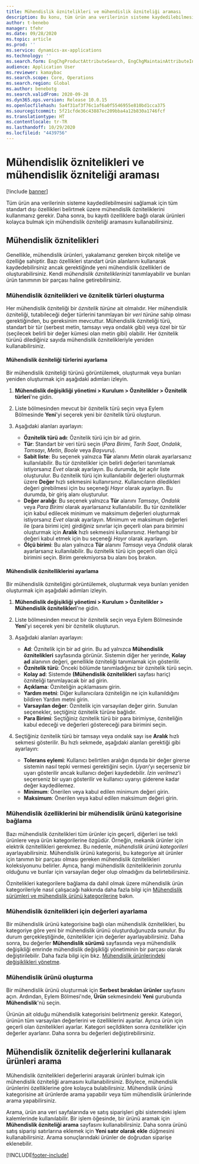 ```yaml
---
title: Mühendislik öznitelikleri ve mühendislik özniteliği araması
description: Bu konu, tüm ürün ana verilerinin sisteme kaydedilebilmesini sağlamak için tüm standart dışı özellikleri belirtmek üzere mühendislik özniteliklerini nasıl kullanabileceğinizi açıklar. Ayrıca, bu kayıtlı özelliklere bağlı olarak ürünleri kolayca bulmak için mühendislik özniteliği aramasını nasıl kullanabileceğinizi de açıklar.
author: t-benebo
manager: tfehr
ms.date: 09/28/2020
ms.topic: article
ms.prod: ''
ms.service: dynamics-ax-applications
ms.technology: ''
ms.search.form: EngChgProductAttributeSearch, EngChgMaintainAttributeInheritance, EngChgAttribute
audience: Application User
ms.reviewer: kamaybac
ms.search.scope: Core, Operations
ms.search.region: Global
ms.author: benebotg
ms.search.validFrom: 2020-09-28
ms.dyn365.ops.version: Release 10.0.15
ms.openlocfilehash: 5a4f31af3f76c1af6a0f5546955e810bd1cca375
ms.sourcegitcommit: 5f21cfde36c43887ec209bba4a12b830a1746fcf
ms.translationtype: HT
ms.contentlocale: tr-TR
ms.lasthandoff: 10/29/2020
ms.locfileid: "4439756"
---
```

# <a name="engineering-attributes-and-engineering-attribute-search"></a>Mühendislik öznitelikleri ve mühendislik özniteliği araması

[!include [banner](../includes/banner.md)]

Tüm ürün ana verilerinin sisteme kaydedilebilmesini sağlamak için tüm standart dışı özellikleri belirtmek üzere mühendislik özniteliklerini kullanmanız gerekir. Daha sonra, bu kayıtlı özelliklere bağlı olarak ürünleri kolayca bulmak için mühendislik özniteliği aramasını kullanabilirsiniz.

## <a name="engineering-attributes"></a>Mühendislik öznitelikleri

Genellikle, mühendislik ürünleri, yakalamanız gereken birçok niteliğe ve özelliğe sahiptir. Bazı özellikleri standart ürün alanlarını kullanarak kaydedebilirsiniz ancak gerektiğinde yeni mühendislik özellikleri de oluşturabilirsiniz. Kendi *mühendislik özniteliklerinizi* tanımlayabilir ve bunları ürün tanımının bir parçası haline getirebilirsiniz.

### <a name="create-engineering-attributes-and-attribute-types"></a>Mühendislik öznitelikleri ve öznitelik türleri oluşturma

Her mühendislik özniteliği bir *öznitelik türüne* ait olmalıdır. Her mühendislik özniteliği, tutabileceği değer türlerini tanımlayan bir *veri türüne* sahip olması gerektiğinden, bu gereksinim mevcuttur. Mühendislik özniteliği türü, standart bir tür (serbest metin, tamsayı veya ondalık gibi) veya özel bir tür (seçilecek belirli bir değer kümesi olan metin gibi) olabilir. Her öznitelik türünü dilediğiniz sayıda mühendislik öznitelikleriyle yeniden kullanabilirsiniz.

#### <a name="set-up-engineering-attribute-types"></a>Mühendislik özniteliği türlerini ayarlama

Bir mühendislik özniteliği türünü görüntülemek, oluşturmak veya bunları yeniden oluşturmak için aşağıdaki adımları izleyin.

1. **Mühendislik değişikliği yönetimi \> Kurulum \> Öznitelikler \> Öznitelik türleri**'ne gidin.
1. Liste bölmesinden mevcut bir öznitelik türü seçin veya Eylem Bölmesinde **Yeni**'yi seçerek yeni bir öznitelik türü oluşturun.
1. Aşağıdaki alanları ayarlayın:

    - **Öznitelik türü adı**: Öznitelik türü için bir ad girin.
    - **Tür**: Standart bir veri türü seçin (*Para Birimi*, *Tarih Saat*, *Ondalık*, *Tamsayı*, *Metin*, *Boole* veya *Başvuru*).
    - **Sabit liste**: Bu seçenek yalnızca **Tür** alanını *Metin* olarak ayarlarsanız kullanılabilir. Bu tür öznitelikler için belirli değerleri tanımlamak istiyorsanız *Evet* olarak ayarlayın. Bu durumda, bir açılır liste oluşturulur. Bu öznitelik türü için kullanılabilir değerleri oluşturmak üzere **Değer** hızlı sekmesini kullanırsınız. Kullanıcıların diledikleri değeri girebilmesi için bu seçeneği *Hayır* olarak ayarlayın. Bu durumda, bir giriş alanı oluşturulur.
    - **Değer aralığı**: Bu seçenek yalnızca **Tür** alanını *Tamsayı*, *Ondalık* veya *Para Birimi* olarak ayarlarsanız kullanılabilir. Bu tür öznitelikler için kabul edilecek minimum ve maksimum değerleri oluşturmak istiyorsanız *Evet* olarak ayarlayın. Minimum ve maksimum değerleri ile (para birimi için) girdiğiniz sınırlar için geçerli olan para birimini oluşturmak için **Aralık** hızlı sekmesini kullanırsınız. Herhangi bir değeri kabul etmek için bu seçeneği *Hayır* olarak ayarlayın. 
    - **Ölçü birimi**: Bu alan yalnızca **Tür** alanını *Tamsayı* veya *Ondalık* olarak ayarlarsanız kullanılabilir. Bu öznitelik türü için geçerli olan ölçü birimini seçin. Birim gerekmiyorsa bu alanı boş bırakın.

#### <a name="set-up-engineering-attributes"></a>Mühendislik öznitelliklerini ayarlama

Bir mühendislik özniteliğini görüntülemek, oluşturmak veya bunları yeniden oluşturmak için aşağıdaki adımları izleyin.

1. **Mühendislik değişikliği yönetimi \> Kurulum \> Öznitelikler \> Mühendislik öznitelikleri**'ne gidin.
1. Liste bölmesinden mevcut bir öznitelik seçin veya Eylem Bölmesinde **Yeni**'yi seçerek yeni bir öznitelik oluşturun.
1. Aşağıdaki alanları ayarlayın:

    - **Ad**: Öznitelik için bir ad girin. Bu ad yalnızca **Mühendislik öznitelikleri** sayfasında görünür. Sistemin diğer her yerinde, **Kolay ad** alanının değeri, genellikle özniteliği tanımlamak için gösterilir.
    - **Öznitelik türü**: Önceki bölümde tanımladığınız bir öznitelik türü seçin.
    - **Kolay ad**: Sistemde **(Mühendislik öznitelikleri** sayfası hariç) özniteliği tanımlayacak bir ad girin. 
    - **Açıklama**: Özniteliğin açıklamasını girin.
    - **Yardım metni**: Diğer kullanıcılara özniteliğin ne için kullanıldığını bildiren Yardım metni girin.
    - **Varsayılan değer**: Öznitelik için varsayılan değer girin. Sunulan seçenekler, seçtiğiniz öznitelik türüne bağlıdır.
    - **Para Birimi**: Seçtiğiniz öznitelik türü bir para birimiyse, özniteliğin kabul edeceği ve değerleri göstereceği para birimini seçin.

1. Seçtiğiniz öznitelik türü bir tamsayı veya ondalık sayı ise **Aralık** hızlı sekmesi gösterilir. Bu hızlı sekmede, aşağıdaki alanları gerektiği gibi ayarlayın:

    - **Tolerans eylemi**: Kullanıcı belirtilen aralığın dışında bir değer girerse sistemin nasıl tepki vermesi gerektiğini seçin. *Uyarı*'yı seçerseniz bir uyarı gösterilir ancak kullanıcı değeri kaydedebilir. *İzin verilmez*'i seçerseniz bir uyarı gösterilir ve kullanıcı uyarıyı giderene kadar değer kaydedilemez.
    - **Minimum**: Önerilen veya kabul edilen minimum değeri girin.
    - **Maksimum**: Önerilen veya kabul edilen maksimum değeri girin.

### <a name="connect-engineering-attributes-to-an-engineering-product-category"></a>Mühendislik özelliklerini bir mühendislik ürünü kategorisine bağlama

Bazı mühendislik öznitelikleri tüm ürünler için geçerli, diğerleri ise tekli ürünlere veya ürün kategorilerine özgüdür. Örneğin, mekanik ürünler için elektrik öznitellikleri gerekmez. Bu nedenle, *mühendislik ürünü kategorileri* ayarlayabilirsiniz. Mühendislik ürünü kategorisi, bu kategoriye ait ürünler için tanımın bir parçası olması gereken mühendislik öznitelikleri koleksiyonunu belirler. Ayrıca, hangi mühendislik özniteliklerinin zorunlu olduğunu ve bunlar için varsayılan değer olup olmadığını da belirtebilirsiniz.

Öznitelikleri kategorilere bağlama da dahil olmak üzere mühendislik ürün kategorileriyle nasıl çalışacağı hakkında daha fazla bilgi için [Mühendislik sürümleri ve mühendislik ürünü kategorilerine](engineering-versions-product-category.md) bakın.

### <a name="set-values-for-engineering-attributes"></a>Mühendislik öznitelikleri için değerleri ayarlama

Bir mühendislik ürünü kategorisine bağlı olan mühendislik öznitelikleri, bu kategoriye göre yeni bir mühendislik ürünü oluşturduğunuzda sunulur. Bu durum gerçekleştiğinde, öznitelikler için değerler ayarlayabilirsiniz. Daha sonra, bu değerler **Mühendislik sürümü** sayfasında veya mühendislik değişikliği emrinde mühendislik değişikliği yönetiminin bir parçası olarak değiştirilebilir. Daha fazla bilgi için bkz. [Mühendislik ürünlerindeki değişiklikleri yönetme](engineering-change-management.md).

### <a name="create-an-engineering-product"></a>Mühendislik ürünü oluşturma

Bir mühendislik ürünü oluşturmak için **Serbest bırakılan ürünler** sayfasını açın. Ardından, Eylem Bölmesi'nde, **Ürün** sekmesindeki **Yeni** gurubunda **Mühendislik**'nü seçin.

Ürünün ait olduğu mühendislik kategorisini belirtmeniz gerekir. Kategori, ürünün tüm varsayılan değerlerini ve özelliklerini ayarlar. Ayrıca ürün için geçerli olan öznitelikleri ayarlar. Kategori seçildikten sonra öznitelikler için değerler ayarlanır. Daha sonra bu değerleri değiştirebilirsiniz.

## <a name="search-for-products-by-using-engineering-attribute-values"></a>Mühendislik öznitelik değerlerini kullanarak ürünleri arama

Mühendislik öznitelikleri değerlerini arayarak ürünleri bulmak için mühendislik özniteliği aramasını kullanabilirsiniz. Böylece, mühendislik ürünlerini özelliklerine göre kolayca bulabilirsiniz. Mühendislik ürünü kategorisine ait ürünlerde arama yapabilir veya tüm mühendislik ürünlerinde arama yapabilirsiniz.

Arama, ürün ana veri sayfalarında ve satış siparişleri gibi sistemdeki işlem kalemlerinde kullanılabilir. Bir işlem öğesinde, bir ürünü aramak için **Mühendislik özniteliği arama** sayfasını kullanabilirsiniz. Daha sonra ürünü satış siparişi satırlarına eklemek için **Yeni satır olarak ekle** düğmesini kullanabilirsiniz. Arama sonuçlarındaki ürünler de doğrudan siparişe eklenebilir.


[!INCLUDE[footer-include](../../includes/footer-banner.md)]